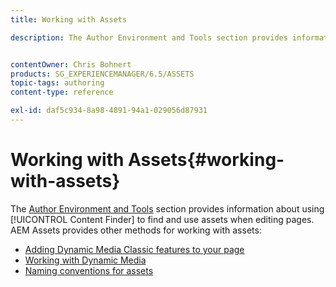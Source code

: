 ```yaml
---
title: Working with Assets

description: The Author Environment and Tools section provides information about using Content Finder to find and use assets when editing pages. AEM Assets provides other methods for working with assets.


contentOwner: Chris Bohnert
products: SG_EXPERIENCEMANAGER/6.5/ASSETS
topic-tags: authoring
content-type: reference

exl-id: daf5c934-8a98-4891-94a1-029056d87931
---
```

# Working with Assets{#working-with-assets}

The [Author Environment and Tools](/help/sites-authoring/author-environment-tools.md) section provides information about using [!UICONTROL Content Finder] to find and use assets when editing pages. AEM Assets provides other methods for working with assets:

* [Adding Dynamic Media Classic features to your page](/help/sites-classic-ui-authoring/manage-assets-classic-s7.md)
* [Working with Dynamic Media](/help/sites-classic-ui-authoring/dynamic-media-assets.md)
* [Naming conventions for assets](/help/sites-classic-ui-authoring/asset-naming-conventions.md)
